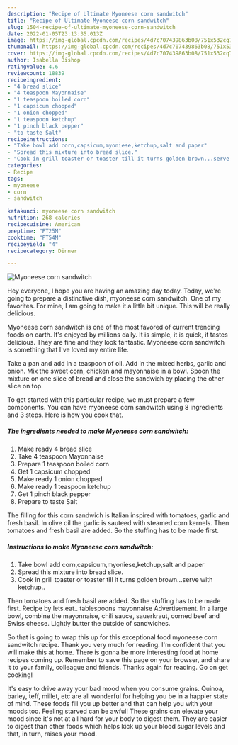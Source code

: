 ```yaml
---
description: "Recipe of Ultimate Myoneese corn sandwitch"
title: "Recipe of Ultimate Myoneese corn sandwitch"
slug: 1504-recipe-of-ultimate-myoneese-corn-sandwitch
date: 2022-01-05T23:13:35.013Z
image: https://img-global.cpcdn.com/recipes/4d7c707439863b08/751x532cq70/myoneese-corn-sandwitch-recipe-main-photo.jpg
thumbnail: https://img-global.cpcdn.com/recipes/4d7c707439863b08/751x532cq70/myoneese-corn-sandwitch-recipe-main-photo.jpg
cover: https://img-global.cpcdn.com/recipes/4d7c707439863b08/751x532cq70/myoneese-corn-sandwitch-recipe-main-photo.jpg
author: Isabella Bishop
ratingvalue: 4.6
reviewcount: 18839
recipeingredient:
- "4 bread slice"
- "4 teaspoon Mayonnaise"
- "1 teaspoon boiled corn"
- "1 capsicum chopped"
- "1 onion chopped"
- "1 teaspoon ketchup"
- "1 pinch black pepper"
- "to taste Salt"
recipeinstructions:
- "Take bowl add corn,capsicum,myoniese,ketchup,salt and paper"
- "Spread this mixture into bread slice."
- "Cook in grill toaster or toaster till it turns golden brown...serve with ketchup.."
categories:
- Recipe
tags:
- myoneese
- corn
- sandwitch

katakunci: myoneese corn sandwitch 
nutrition: 268 calories
recipecuisine: American
preptime: "PT25M"
cooktime: "PT54M"
recipeyield: "4"
recipecategory: Dinner

---
```



![Myoneese corn sandwitch](https://img-global.cpcdn.com/recipes/4d7c707439863b08/751x532cq70/myoneese-corn-sandwitch-recipe-main-photo.jpg)

Hey everyone, I hope you are having an amazing day today. Today, we're going to prepare a distinctive dish, myoneese corn sandwitch. One of my favorites. For mine, I am going to make it a little bit unique. This will be really delicious.

Myoneese corn sandwitch is one of the most favored of current trending foods on earth. It's enjoyed by millions daily. It is simple, it is quick, it tastes delicious. They are fine and they look fantastic. Myoneese corn sandwitch is something that I've loved my entire life.

Take a pan and add in a teaspoon of oil. Add in the mixed herbs, garlic and onion. Mix the sweet corn, chicken and mayonnaise in a bowl. Spoon the mixture on one slice of bread and close the sandwich by placing the other slice on top.


To get started with this particular recipe, we must prepare a few components. You can have myoneese corn sandwitch using 8 ingredients and 3 steps. Here is how you cook that.

<!--inarticleads1-->

##### The ingredients needed to make Myoneese corn sandwitch:

1. Make ready 4 bread slice
1. Take 4 teaspoon Mayonnaise
1. Prepare 1 teaspoon boiled corn
1. Get 1 capsicum chopped
1. Make ready 1 onion chopped
1. Make ready 1 teaspoon ketchup
1. Get 1 pinch black pepper
1. Prepare to taste Salt


The filling for this corn sandwich is Italian inspired with tomatoes, garlic and fresh basil. In olive oil the garlic is sauteed with steamed corn kernels. Then tomatoes and fresh basil are added. So the stuffing has to be made first. 

<!--inarticleads2-->

##### Instructions to make Myoneese corn sandwitch:

1. Take bowl add corn,capsicum,myoniese,ketchup,salt and paper
1. Spread this mixture into bread slice.
1. Cook in grill toaster or toaster till it turns golden brown...serve with ketchup..


Then tomatoes and fresh basil are added. So the stuffing has to be made first. Recipe by lets.eat.. tablespoons mayonnaise Advertisement. In a large bowl, combine the mayonnaise, chili sauce, sauerkraut, corned beef and Swiss cheese. Lightly butter the outside of sandwiches. 

So that is going to wrap this up for this exceptional food myoneese corn sandwitch recipe. Thank you very much for reading. I'm confident that you will make this at home. There is gonna be more interesting food at home recipes coming up. Remember to save this page on your browser, and share it to your family, colleague and friends. Thanks again for reading. Go on get cooking!

It's easy to drive away your bad mood when you consume grains. Quinoa, barley, teff, millet, etc are all wonderful for helping you be in a happier state of mind. These foods fill you up better and that can help you with your moods too. Feeling starved can be awful! These grains can elevate your mood since it's not at all hard for your body to digest them. They are easier to digest than other foods which helps kick up your blood sugar levels and that, in turn, raises your mood.
